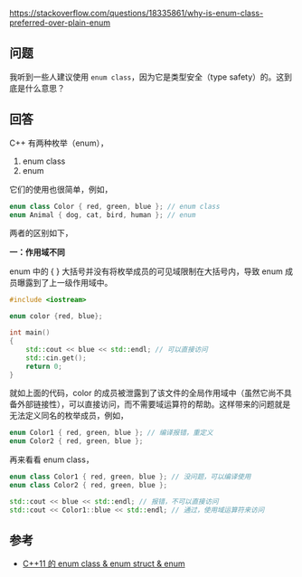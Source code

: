 <https://stackoverflow.com/questions/18335861/why-is-enum-class-preferred-over-plain-enum>

## 问题

我听到一些人建议使用 `enum class`，因为它是类型安全（type safety）的。这到底是什么意思？

## 回答

C++ 有两种枚举（enum），

1. enum class
2. enum

它们的使用也很简单，例如，

```c++
enum class Color { red, green, blue }; // enum class
enum Animal { dog, cat, bird, human }; // enum 
```

两者的区别如下，

**一：作用域不同**

enum 中的 { } 大括号并没有将枚举成员的可见域限制在大括号内，导致 enum 成员曝露到了上一级作用域中。

```c++
#include <iostream>

enum color {red, blue};

int main()
{
    std::cout << blue << std::endl; // 可以直接访问
    std::cin.get();
    return 0;
}
```

就如上面的代码，color 的成员被泄露到了该文件的全局作用域中（虽然它尚不具备外部链接性），可以直接访问，而不需要域运算符的帮助。这样带来的问题就是无法定义同名的枚举成员，例如，

```c++
enum Color1 { red, green, blue }; // 编译报错，重定义
enum Color2 { red, green, blue };
```

再来看看 enum class，

```c++
enum class Color1 { red, green, blue }; // 没问题，可以编译使用
enum class Color2 { red, green, blue };

std::cout << blue << std::endl; // 报错，不可以直接访问
std::cout << Color1::blue << std::endl; // 通过，使用域运算符来访问
```

## 参考

- [C++11 的 enum class & enum struct & enum](https://blog.csdn.net/sanoseiichirou/article/details/50180533)
